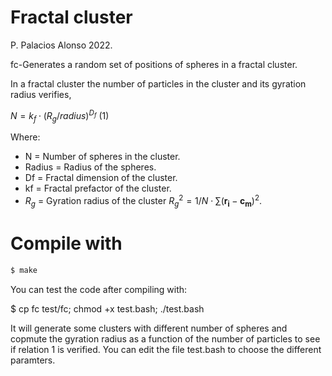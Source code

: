 # Fractal cluster
P. Palacios Alonso 2022.

fc-Generates a random set of positions of spheres in a fractal cluster.

In a fractal cluster the number of particles in the cluster and its gyration radius verifies,

$N = k_f \cdot (R_g/radius)^{D_f}$ (1)

Where:

   - N = Number of spheres in the cluster.
   - Radius = Radius of the spheres.
   - Df = Fractal dimension of the cluster.
   - kf = Fractal prefactor of the cluster.
   - $R_g$ = Gyration radius of the cluster $R_g^2 = 1/N \cdot \sum (\mathbf{r_i}-\mathbf{c_m})^2$.
   
# Compile with
```bash
$ make
```
You can test the code after compiling with:

   $ cp fc test/fc; chmod +x test.bash; ./test.bash
   
It will generate some clusters with different number of spheres and copmute the gyration radius as a function of the number of particles to see if relation 1 is verified.
You can edit the file test.bash to choose the different paramters. 

  
